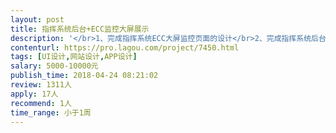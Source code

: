 ```yaml
---                
layout: post       
title: 指挥系统后台+ECC监控大屏展示           
description: '</br>1、完成指挥系统ECC大屏监控页面的设计</br>2、完成指挥系统后台管理系统的设计</br>3、成都地区的优先</br>'     
contenturl: https://pro.lagou.com/project/7450.html      
tags: [UI设计,网站设计,APP设计]            
salary: 5000-10000元          
publish_time: 2018-04-24 08:21:02         
review: 1311人                   
apply: 17人                   
recommend: 1人                   
time_range: 小于1周              
---                 
```

